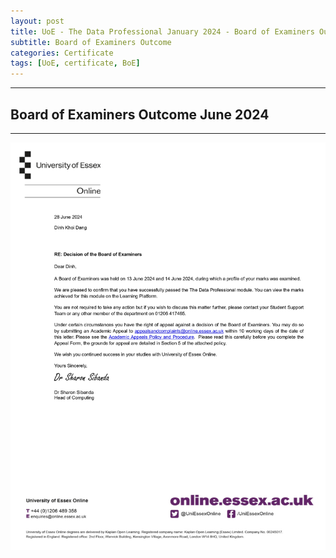 ```yaml
---
layout: post
title: UoE - The Data Professional January 2024 - Board of Examiners Outcome
subtitle: Board of Examiners Outcome
categories: Certificate
tags: [UoE, certificate, BoE]
---
```

---
## Board of Examiners Outcome June 2024
---
![image](/assets/images/banners/Letter_page-0001.jpg)
